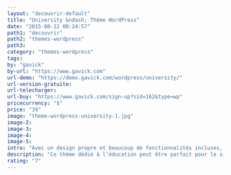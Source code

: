 ```yaml
---
layout: "decouvrir-default"
title: "University &ndash; Thème WordPress"
date: "2015-08-12 00:24:57"
path1: "decouvrir"
path2: "themes-wordpress"
path3:
category: "themes-wordpress"
tags:
by: "gavick"
by-url: "https://www.gavick.com"
url-demo: "https://demo.gavick.com/wordpress/university/"
url-version-gratuite:
url-telecharger:
url-buy: "https://www.gavick.com/sign-up?sid=162&type=wp"
pricecurrency: "$"
price: "39"
image: "theme-wordpress-university-1.jpg"
image-2:
image-3:
image-4:
image-5:
intro: "Avec un design propre et beaucoup de fonctionnalités incluses, ce thème WordPress dédié à l’éducation peut être parfait pour le site Web d’une école, d’un collège ou d’une université. Avec un support complet de BuddyPress et une structure de template adaptée aux contenus dynamique, vous obtiendrez un site Web dont le contenu peut être en majorité généré par la communauté."
description: "Ce thème dédié à l’éducation peut être parfait pour le site Web d’une école, d’un collège ou d’une université."
rating: "7"
---
```

